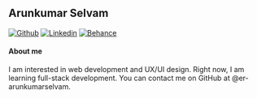 ## Arunkumar Selvam
[![Github](https://img.shields.io/github/followers/er-arunkumarselvam?label=Follow&style=social)](https://github.com/er-arunkumarselvam)
[![Linkedin](https://img.shields.io/badge/-Arunkumar_Selvam-darkblue?style=flat-square&logo=linkedin&logoColor=white&link=https://www.linkedin.com/in/arun1998/)](https://www.linkedin.com/in/arun1998/)
[![Behance](https://img.shields.io/badge/-Arunkumar_Selvam-blue?style=flat-square&logo=behance&logoColor=white&link=https://www.behance.net/arunkumarselvam)](https://www.behance.net/arunkumarselvam)

#### About me

I am interested in web development and UX/UI design. Right now, I am learning full-stack development. You can contact me on GitHub at @er-arunkumarselvam.


<!---
er-arunkumarselvam/er-arunkumarselvam is a ✨ special ✨ repository because its `README.md` (this file) appears on your GitHub profile.
You can click the Preview link to take a look at your changes.
--->

